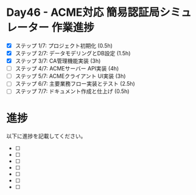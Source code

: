 # Day46 - ACME対応 簡易認証局シミュレーター 作業進捗

- [x] ステップ 1/7: プロジェクト初期化 (0.5h)
- [x] ステップ 2/7: データモデリングとDB設定 (1.5h)
- [x] ステップ 3/7: CA管理機能実装 (3h)
- [ ] ステップ 4/7: ACMEサーバー API実装 (4h)
- [ ] ステップ 5/7: ACMEクライアント UI実装 (3h)
- [ ] ステップ 6/7: 主要業務フロー実装とテスト (2.5h)
- [ ] ステップ 7/7: ドキュメント作成と仕上げ (0.5h)

# 進捗

以下に進捗を記載してください。


- [ ] 
- [ ] 
- [ ] 
- [ ] 
- [ ] 
- [ ] 
- [ ] 
